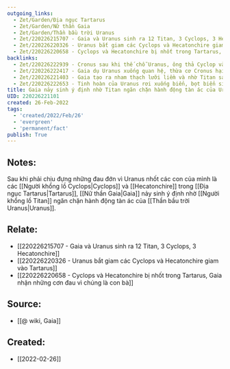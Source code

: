 ```yaml
---
outgoing_links:
  - Zet/Garden/Địa ngục Tartarus
  - Zet/Garden/Nữ thần Gaia
  - Zet/Garden/Thần bầu trời Uranus
  - Zet/220226215707 - Gaia và Uranus sinh ra 12 Titan, 3 Cyclops, 3 Hecatonchire
  - Zet/220226220326 - Uranus bắt giam các Cyclops và Hecatonchire giam vào Tartarus
  - Zet/220226220658 - Cyclops và Hecatonchire bị nhốt trong Tartarus, Gaia nhận những cơn đau vì chúng là con bà
backlinks:
  - Zet/220226222939 - Cronus sau khi thế chỗ Uranus, ông thả Cyclop và Hecatonchire ra khỏi Tartarus
  - Zet/220226222417 - Gaia dụ Uranus xuống quan hệ, thừa cơ Cronus hại Uranus
  - Zet/220226221403 - Gaia tạo ra nham thạch lưỡi liềm và nhờ Titan sát hại Uranus
  - Zet/220226222653 - Tinh hoàn của Uranus rơi xuống biển, bọt biển sinh ra Aphrodite
title: Gaia nảy sinh ý định nhờ Titan ngăn chặn hành động tàn ác của Uranus
UID: 220226221101
created: 26-Feb-2022
tags:
  - 'created/2022/Feb/26'
  - 'evergreen'
  - 'permanent/fact'
publish: True
---
```

## Notes:
Sau khi phải chịu đựng những đau đớn vì Uranus nhốt các con của mình là các [[Người khổng lồ Cyclops|Cyclops]] và [[Hecatonchire]] trong [[Địa ngục Tartarus|Tartarus]], [[Nữ thần Gaia|Gaia]] nảy sinh ý định nhờ [[Người khổng lồ Titan]] ngăn chặn hành động tàn ác của [[Thần bầu trời Uranus|Uranus]].

## Relate:
- [[220226215707 - Gaia và Uranus sinh ra 12 Titan, 3 Cyclops, 3 Hecatonchire]]
- [[220226220326 - Uranus bắt giam các Cyclops và Hecatonchire giam vào Tartarus]]
- [[220226220658 - Cyclops và Hecatonchire bị nhốt trong Tartarus, Gaia nhận những cơn đau vì chúng là con bà]]

## Source:
- [[@ wiki, Gaia]]





## Created:
- [[2022-02-26]]
